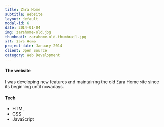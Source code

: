 ```yaml
---
title: Zara Home
subtitle: Website
layout: default
modal-id: 6
date: 2014-01-04
img: zarahome-old.jpg
thumbnail: zarahome-old-thumbnail.jpg
alt: Zara Home
project-date: January 2014
client: Open Source
category: Web Development
---
```


#### The website
I was developing new features and maintaining the old Zara Home site since its beginning until nowadays.

#### Tech
- HTML
- CSS
- JavaScript